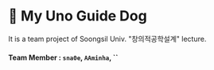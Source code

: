 # 🦮 My Uno Guide Dog

It is a team project of Soongsil Univ. "창의적공학설계" lecture.

#### Team Member : `sna0e`, `AAminha`, ``
